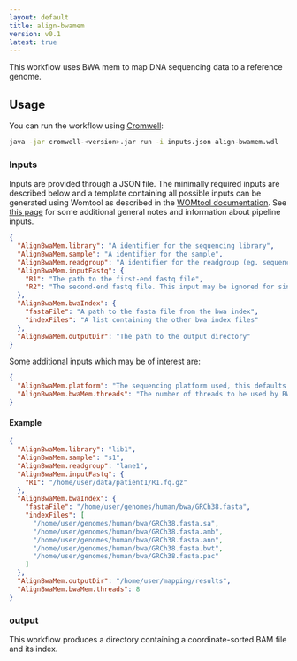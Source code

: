 ```yaml
---
layout: default
title: align-bwamem
version: v0.1
latest: true
---
```


This workflow uses BWA mem to map DNA sequencing data to a reference genome.

## Usage
You can run the workflow using
[Cromwell](http://cromwell.readthedocs.io/en/stable/):
```bash
java -jar cromwell-<version>.jar run -i inputs.json align-bwamem.wdl
```

### Inputs
Inputs are provided through a JSON file. The minimally required inputs are
described below and a template containing all possible inputs can be generated
using Womtool as described in the
[WOMtool documentation](http://cromwell.readthedocs.io/en/stable/WOMtool/).
See [this page](/inputs.html) for some additional general notes and information
about pipeline inputs.

```json
{
  "AlignBwaMem.library": "A identifier for the sequencing library",
  "AlignBwaMem.sample": "A identifier for the sample",
  "AlignBwaMem.readgroup": "A identifier for the readgroup (eg. sequencing lane)",
  "AlignBwaMem.inputFastq": {
    "R1": "The path to the first-end fastq file",
    "R2": "The second-end fastq file. This input may be ignored for single-end sequencing experiments"
  },
  "AlignBwaMem.bwaIndex": {
    "fastaFile": "A path to the fasta file from the bwa index",
    "indexFiles": "A list containing the other bwa index files"
  },
  "AlignBwaMem.outputDir": "The path to the output directory"
}
```

Some additional inputs which may be of interest are:
```json
{
  "AlignBwaMem.platform": "The sequencing platform used, this defaults to 'illumina'",
  "AlignBwaMem.bwaMem.threads": "The number of threads to be used by BWA mem, this defaults to 2",
}
```

#### Example
```json
{
  "AlignBwaMem.library": "lib1",
  "AlignBwaMem.sample": "s1",
  "AlignBwaMem.readgroup": "lane1",
  "AlignBwaMem.inputFastq": {
    "R1": "/home/user/data/patient1/R1.fq.gz"
  },
  "AlignBwaMem.bwaIndex": {
    "fastaFile": "/home/user/genomes/human/bwa/GRCh38.fasta",
    "indexFiles": [
      "/home/user/genomes/human/bwa/GRCh38.fasta.sa",
      "/home/user/genomes/human/bwa/GRCh38.fasta.amb",
      "/home/user/genomes/human/bwa/GRCh38.fasta.ann",
      "/home/user/genomes/human/bwa/GRCh38.fasta.bwt",
      "/home/user/genomes/human/bwa/GRCh38.fasta.pac"
    ]
  },
  "AlignBwaMem.outputDir": "/home/user/mapping/results",
  "AlignBwaMem.bwaMem.threads": 8
}
```

### output
This workflow produces a directory containing a coordinate-sorted BAM file and
its index.

